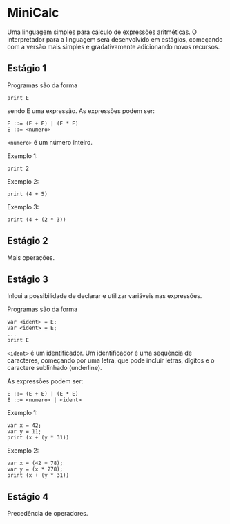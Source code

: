 MiniCalc
========

Uma linguagem simples para cálculo de expressões aritméticas.
O interpretador para a linguagem será desenvolvido em estágios, começando
com a versão mais simples e gradativamente adicionando novos
recursos.

## Estágio 1

Programas são da forma

```
print E
```

sendo E uma expressão. As expressões podem ser:

```
E ::= (E + E) | (E * E)
E ::= <numero>
```

`<numero>` é um número inteiro.

Exemplo 1:
```
print 2
```

Exemplo 2:
```
print (4 + 5)
```

Exemplo 3:
```
print (4 + (2 * 3))
```

## Estágio 2

Mais operações.


## Estágio 3

Inlcui a possibilidade de declarar e utilizar variáveis nas expressões.

Programas são da forma

```
var <ident> = E;
var <ident> = E;
...
print E
```

`<ident>` é um identificador. Um identificador é uma sequência de caracteres,
começando por uma letra, que pode incluir letras, dígitos e o caractere 
sublinhado (underline).

As expressões podem ser:

```
E ::= (E + E) | (E * E)
E ::= <numero> | <ident>
```

Exemplo 1:

```
var x = 42;
var y = 11;
print (x + (y * 31))
```

Exemplo 2:

```
var x = (42 + 78);
var y = (x * 278);
print (x + (y * 31))
```


## Estágio 4

Precedência de operadores.